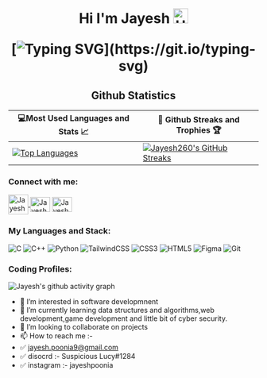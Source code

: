 <h1 align="center">Hi I'm Jayesh 
  
<img src="https://raw.githubusercontent.com/aemmadi/aemmadi/master/wave.gif" alt="Utkarsh" width="30px">
  
[![Typing SVG](https://readme-typing-svg.herokuapp.com?font=poppins&size=23&duration=4000&color=F714ED&lines=A+Passionate+FullStack+Developer;A+Passionate+Designer;Small+time+game+creator.)](https://git.io/typing-svg)
</h1>
  
<h2 align="center">Github Statistics </h2>

|💻Most Used Languages and Stats 📈|🎯 Github Streaks and Trophies 🏆|
|-----------------------------------|----------------------------------|
|[![Top Languages](https://github-readme-stats.vercel.app/api/top-langs/?username=Jayesh260&show_icons=true&theme=midnight-purple&layout=compact&hide_title=true)](https://github.com/utkarsh575)|[![Jayesh260's GitHub Streaks](https://github-readme-streak-stats.herokuapp.com/?user=Jayesh260&theme=midnight-purple&hide_border=true)](https://github.com/Jayesh260)



<h3 align="left">Connect with me:</h3>

<p align="left">
<a href="mailto:jayesh.poonia9@gmail.com?'Reching out to you'='Hi, I want to enquire about...'" rel="noopener" target="_blank"><img align="center" src="https://img.icons8.com/bubbles/50/000000/apple-mail.png" alt="Jayesh260" height="40" width="40" /></fa>
</a>
<a href="https://twitter.com/JayeshPoonia" target="blank"
    ><img
      align="center"
      src="https://raw.githubusercontent.com/rahuldkjain/github-profile-readme-generator/master/src/images/icons/Social/twitter.svg"
      alt="Jayesh260"
      height="30"
      width="40"
  /></a>
 <a href="https://www.linkedin.com/in/jayesh-poonia-7b679a224/" target="blank"><img
      align="center"
      src="https://raw.githubusercontent.com/rahuldkjain/github-profile-readme-generator/master/src/images/icons/Social/instagram.svg"
      alt="Jayesh260"
      height="30"
      width="40"
  /></a>
</p>
<h3 align="left">My Languages and Stack:</h3>

![C](https://img.shields.io/badge/c-%2300599C.svg?style=for-the-badge&logo=c&logoColor=white)
![C++](https://img.shields.io/badge/c++-%2300599C.svg?style=for-the-badge&logo=c%2B%2B&logoColor=white)
![Python](https://img.shields.io/badge/python-3670A0?style=for-the-badge&logo=python&logoColor=ffdd54)
![TailwindCSS](https://img.shields.io/badge/tailwindcss-%2338B2AC.svg?style=for-the-badge&logo=tailwind-css&logoColor=white)
![CSS3](https://img.shields.io/badge/css3-%231572B6.svg?style=for-the-badge&logo=css3&logoColor=white)
![HTML5](https://img.shields.io/badge/html5-%23E34F26.svg?style=for-the-badge&logo=html5&logoColor=white)
![Figma](https://img.shields.io/badge/figma-%23F24E1E.svg?style=for-the-badge&logo=figma&logoColor=white)
![Git](https://img.shields.io/badge/git-%23F05033.svg?style=for-the-badge&logo=git&logoColor=white)

</p>

<h3 align="left">Coding Profiles:</h3>




![Jayesh's github activity graph](https://activity-graph.herokuapp.com/graph?username=Jayesh260&theme=react-dark)



- 👀 I’m interested in software developmnent 
- 🌱 I’m currently learning data structures and algorithms,web development,game development and little bit of cyber security.
- 💞️ I’m looking to collaborate on projects 
- 📫 How to reach me :- 
- ✅  jayesh.poonia9@gmail.com
- ✅  disocrd :- Suspicious Lucy#1284
- ✅  instagram :- jayeshpoonia
